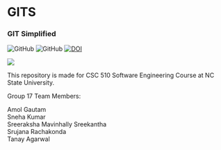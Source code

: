 
# GITS 
### GIT Simplified

![GitHub](https://img.shields.io/github/license/amolgautam25/GITS)
![GitHub](https://img.shields.io/badge/language-python-blue.svg)
[![DOI](https://zenodo.org/badge/295480790.svg)](https://zenodo.org/badge/latestdoi/295480790)

[![](https://img.youtube.com/vi/cMcftHMtIZ4/0.jpg)](https://youtu.be/cMcftHMtIZ4 "GITS demo")



This repository is made for CSC 510 Software Engineering Course at NC State University.

Group 17 Team Members: 

Amol Gautam  
Sneha Kumar  
Sreeraksha Mavinhally Sreekantha  
Srujana Rachakonda  
Tanay Agarwal
